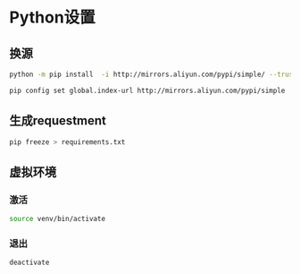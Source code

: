 <!--
 * @Description: 
 * @Version: 1.0
 * @Author: DaLao
 * @Email: dalao@xxx.com
 * @Date: 2021-08-19 23:44:15
 * @LastEditors: daLao
 * @LastEditTime: 2023-04-17 15:10:44
-->

# Python设置

## 换源

```sh
python -m pip install  -i http://mirrors.aliyun.com/pypi/simple/ --trusted-host mirrors.aliyun.com --upgrade pip
```

```sh
pip config set global.index-url http://mirrors.aliyun.com/pypi/simple
```

## 生成requestment

```sh
pip freeze > requirements.txt
```

## 虚拟环境

### 激活

```sh
source venv/bin/activate
```

### 退出

```sh
deactivate
```
